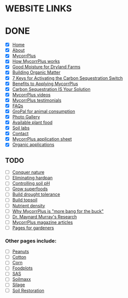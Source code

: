# WEBSITE LINKS

# DONE

- [x] [Home](https://www.ag-usa.net/index.php)
- [x] [About](https://www.ag-usa.net/about.php)
- [x] [MycorrPlus](https://www.ag-usa.net/mycorrplus.php)
- [x] [How MycorrPlus works](https://www.ag-usa.net/mycorrplusfunction.php)
- [x] [Good Moisture for Dryland Farms](https://www.ag-usa.net/dryland.php)
- [x] [Building Organic Matter](https://www.ag-usa.net/buildorganicmatter.php)
- [x] [7 Keys for Activating the Carbon Sequestration Switch](https://www.ag-usa.net/7keys.php)
- [x] [Benefits to Applying MycorrPlus](https://www.ag-usa.net/benefits.php)
- [x] [Carbon Sequestration IS Your Solution](https://www.ag-usa.net/sequestration.php)
- [x] [MycorrPlus videos](https://www.ag-usa.net/videos.php)
- [x] [MycorrPlus testimonials](https://www.ag-usa.net/testimonials.php)
- [x] [FAQs](https://www.ag-usa.net/faq.php)
- [x] [GroPal for animal consumption](https://www.ag-usa.net/animals.php)
- [x] [Photo Gallery](https://www.ag-usa.net/gallery.php)
- [x] [Available plant food](https://www.ag-usa.net/availableplantfood.php)
- [x] [Soil labs](https://www.ag-usa.net/SoilLabs.php)
- [x] [Contact](https://www.ag-usa.net/g-contact.php)
- [x] [MycorrPlus application sheet](https://www.ag-usa.net/application.php)
- [x] [Organic applications](https://www.ag-usa.net/organic.php)

## TODO

- [ ] [Conquer nature](https://www.ag-usa.net/conquernature.php)
- [ ] [Eliminating hardpan](https://www.ag-usa.net/hardpan.php)
- [ ] [Controlling soil pH](https://www.ag-usa.net/soilph.php)
- [ ] [Grow superfoods](https://www.ag-usa.net/superfood.php)
- [ ] [Build drought tolerance](https://www.ag-usa.net/droughttolerance.php)
- [ ] [Build topsoil](https://www.ag-usa.net/buildtopsoil.php)
- [ ] [Nutrient density](https://www.ag-usa.net/nutrientdensity.php)
- [ ] [Why MycorrPlus is "more bang for the buck"](https://www.ag-usa.net/greatvalue.php)
- [ ] [Dr. Maynard Murray's Research](https://www.ag-usa.net/drmaynardmurrayresearch.php)
- [ ] [MycorrPlus magazine articles](https://www.ag-usa.net/articles.php)
- [ ] [Pages for gardeners](https://www.ag-usa.net/index1.php)

### Other pages include:

- [ ] [Peanuts](https://www.ag-usa.net/peanuts.php)
- [ ] [Cotton](https://www.ag-usa.net/cotton.php)
- [ ] [Corn](https://www.ag-usa.net/corn.php)
- [ ] [Foodplots](https://www.ag-usa.net/foodplots.php)
- [ ] [SAS](https://www.ag-usa.net/sas.php)
- [ ] [Soilmaxx](https://www.ag-usa.net/soilmaxx.php)
- [ ] [Silage](https://www.ag-usa.net/silage.php)
- [ ] [Soil Restoration](https://www.ag-usa.net/soilrestoration.php)
